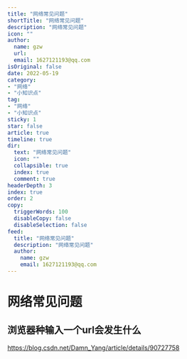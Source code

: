 ```yaml
---
title: "网络常见问题"
shortTitle: "网络常见问题"
description: "网络常见问题"
icon: ""
author: 
  name: gzw
  url: 
  email: 1627121193@qq.com
isOriginal: false
date: 2022-05-19
category: 
- "网络"
- "小知识点"
tag:
- "网络"
- "小知识点"
sticky: 1
star: false
article: true
timeline: true
dir:
  text: "网络常见问题"
  icon: ""
  collapsible: true
  index: true
  comment: true
headerDepth: 3
index: true
order: 2
copy:
  triggerWords: 100
  disableCopy: false
  disableSelection: false
feed:
  title: "网络常见问题"
  description: "网络常见问题"
  author:
    name: gzw
    email: 1627121193@qq.com
---
```








# 网络常见问题



## 浏览器种输入一个url会发生什么

https://blog.csdn.net/Damn_Yang/article/details/90727758







